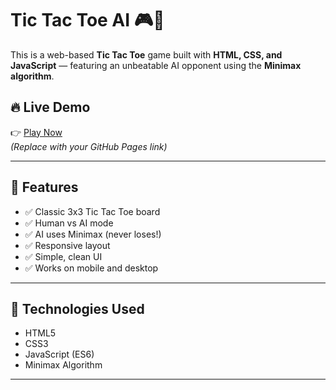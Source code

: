 # Tic Tac Toe AI 🎮🤖

This is a web-based **Tic Tac Toe** game built with **HTML, CSS, and JavaScript** — featuring an unbeatable AI opponent using the **Minimax algorithm**.

## 🔥 Live Demo
👉 [Play Now](https://yourusername.github.io/tic-tac-toe-ai)  
*(Replace with your GitHub Pages link)*

---

## 🧠 Features

- ✅ Classic 3x3 Tic Tac Toe board
- ✅ Human vs AI mode
- ✅ AI uses Minimax (never loses!)
- ✅ Responsive layout
- ✅ Simple, clean UI
- ✅ Works on mobile and desktop

---

## 🚀 Technologies Used

- HTML5
- CSS3
- JavaScript (ES6)
- Minimax Algorithm

---

